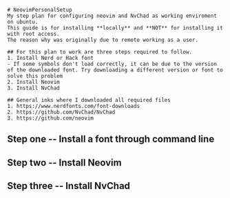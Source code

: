 ```
# NeovimPersonalSetup
My step plan for configuring neovim and NvChad as working enviroment on ubuntu.
This guide is for installing **locally** and **NOT** for installing it with root access.
The reason why was originally due to remote working as a user.

## For this plan to work are three steps required to follow.
1. Install Nerd or Hack font
- If some symbols don't load correctly, it can be due to the version of the downloaded font. Try downloading a different version or font to solve this problem
2. Install Neovim
3. Install NvChad

## General inks where I downloaded all required files
1. https://www.nerdfonts.com/font-downloads
2. https://github.com/NvChad/NvChad
3. https://github.com/neovim
```


## Step one -- Install a font through command line

## Step two -- Install Neovim

## Step three -- Install NvChad
